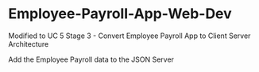 # Employee-Payroll-App-Web-Dev

Modified to UC 5 Stage 3 - Convert Employee Payroll App to Client Server Architecture

Add the Employee Payroll data to the JSON Server